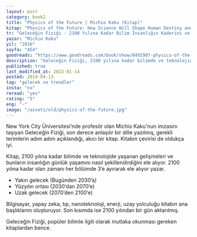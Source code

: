 ```yaml
---
layout: post  
category: book2  
title: "Physics of the Future | Michio Kaku (Kitap)"  
kitap: "Physics of the Future: How Science Will Shape Human Destiny and Our Daily Lives by the Year 2100"  
tr: "Geleceğin Fiziği - 2100 Yılına Kadar Bilim İnsanlığın Kaderini ve Günlük Yaşamımızı Nasıl Şekillendirecek?"  
yazar: "Michio Kaku"  
yil: "2016"  
sayfa: "454"  
goodreads: "https://www.goodreads.com/book/show/8492907-physics-of-the-future"
description: "Geleceğin Fiziği, 2100 yılına kadar bilimde ve teknolojide yaşanan gelişmeleri ve bunların insanların yaşamını nasıl şekillendirdiğini ele alıyor."
published: true
last_modified_at: 2023-01-14
posted: 2019-04-13
tag: "gelecek ve trendler"
insta: "no"
reread: "yes"
rating: "5"
eng: "-"
image: "/assets/old/physics-of-the-future.jpg"
---
```


New York City Üniversitesi’nde profesör olan Michio Kaku'nun imzasını taşıyan Geleceğin Fiziği, son derece anlaşılır bir dille yazılmış, gerekli terimlerin adım adım açıklandığı, akıcı bir kitap. Kitabın çevirisi de oldukça iyi.  
  
Kitap, 2100 yılına kadar bilimde ve teknolojide yaşanan gelişmeleri ve bunların insanlığın günlük yaşamını nasıl şekillendirdiğini ele alıyor. 2100 yılına kadar olan zamanı her bölümde 3’e ayırarak ele alıyor yazar.  
  
- Yakın gelecek (Bugünden 2030’a)  
- Yüzyılın ortası (2030’dan 2070’e)  
- Uzak gelecek (2070’den 2100’e)  
  
Bilgisayar, yapay zeka, tıp, nanoteknoloji, enerji, uzay yolculuğu kitabın ana başlıklarını oluşturuyor. Son kısımda ise 2100 yılından bir gün aktarılmış.  
  
Geleceğin Fiziği, popüler bilimle ilgili olarak mutlaka okunması gereken kitaplardan bence.  
  
  
